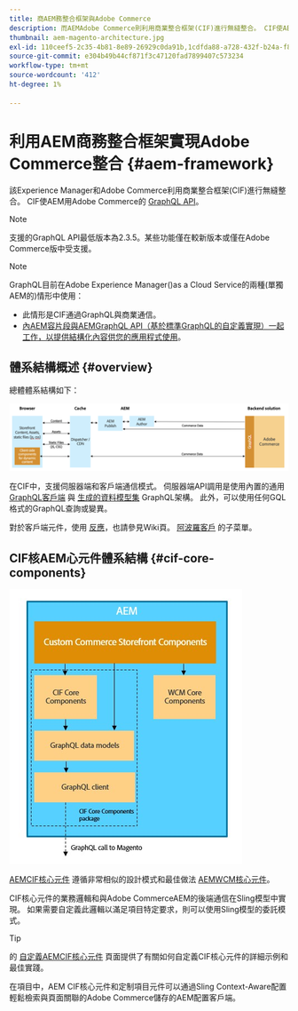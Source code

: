 ```yaml
---
title: 商AEM務整合框架與Adobe Commerce
description: 而AEMAdobe Commerce則利用商業整合框架(CIF)進行無縫整合。 CIF使AEM用GraphQL訪問Adobe Commerce實例並與Adobe Commerce通信。 它還允許AEM作者使用產品和類別選擇器以及產品控制台瀏覽從Adobe Commerce按需獲取的產品和類別資料。 此外，CIF還提供了一個現成的店面，可以加快商業項目。
thumbnail: aem-magento-architecture.jpg
exl-id: 110ceef5-2c35-4b81-8e89-26929c0da91b,1cdfda88-a728-432f-b24a-f81347572bcf
source-git-commit: e304b49b44cf871f3c47120fad7899407c573234
workflow-type: tm+mt
source-wordcount: '412'
ht-degree: 1%

---
```


# 利用AEM商務整合框架實現Adobe Commerce整合 {#aem-framework}

該Experience Manager和Adobe Commerce利用商業整合框架(CIF)進行無縫整合。 CIF使AEM用Adobe Commerce的 [GraphQL API](https://devdocs.magento.com/guides/v2.4/graphql/)。

>[!NOTE]
>
> 支援的GraphQL API最低版本為2.3.5。某些功能僅在較新版本或僅在Adobe Commerce版中受支援。

>[!NOTE]
>
>GraphQL目前在Adobe Experience Manager()as a Cloud Service的兩種(單獨AEM的)情形中使用：
>
>* 此情形是CIF通過GraphQL與商業通信。
>* [內AEM容片段與AEMGraphQL API（基於標準GraphQL的自定義實現）一起工作，以提供結構化內容供您的應用程式使用](/help/headless/graphql-api/content-fragments.md)。


## 體系結構概述 {#overview}

總體體系結構如下：

![CIF體系結構概述](../assets/AEM_Magento_Architecture.png)

在CIF中，支援伺服器端和客戶端通信模式。
伺服器端API調用是使用內置的通用 [GraphQL客戶端](https://github.com/adobe/commerce-cif-graphql-client) 與 [生成的資料模型集](https://github.com/adobe/commerce-cif-magento-graphql) GraphQL架構。 此外，可以使用任何GQL格式的GraphQL查詢或變異。

對於客戶端元件，使用 [反應](https://reactjs.org/)，也請參見Wiki頁。 [阿波羅客戶](https://www.apollographql.com/docs/react/) 的子菜單。

## CIF核AEM心元件體系結構 {#cif-core-components}

![CIF核AEM心元件體系結構](../assets/cif-component-architecture.jpg)

[AEMCIF核心元件](https://github.com/adobe/aem-core-cif-components) 遵循非常相似的設計模式和最佳做法 [AEMWCM核心元件](https://github.com/adobe/aem-core-wcm-components)。

CIF核心元件的業務邏輯和與Adobe CommerceAEM的後端通信在Sling模型中實現。 如果需要自定義此邏輯以滿足項目特定要求，則可以使用Sling模型的委託模式。

>[!TIP]
>
>的 [自定義AEMCIF核心元件](../customizing/customize-cif-components.md) 頁面提供了有關如何自定義CIF核心元件的詳細示例和最佳實踐。

在項目中，AEM CIF核心元件和定制項目元件可以通過Sling Context-Aware配置輕鬆檢索與頁面關聯的Adobe Commerce儲存的AEM配置客戶端。
